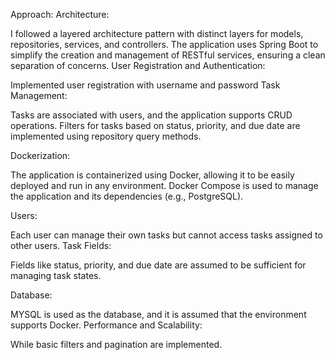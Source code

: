 Approach:
Architecture:

I followed a layered architecture pattern with distinct layers for models, repositories, services, and controllers.
The application uses Spring Boot to simplify the creation and management of RESTful services, ensuring a clean separation of concerns.
User Registration and Authentication:

Implemented user registration with username and password
Task Management:

Tasks are associated with users, and the application supports CRUD operations.
Filters for tasks based on status, priority, and due date are implemented using repository query methods.

Dockerization:

The application is containerized using Docker, allowing it to be easily deployed and run in any environment. Docker Compose is used to manage the application and its dependencies (e.g., PostgreSQL).

Users:

Each user can manage their own tasks but cannot access tasks assigned to other users.
Task Fields:

Fields like status, priority, and due date are assumed to be sufficient for managing task states.

Database:

MYSQL is used as the database, and it is assumed that the environment supports Docker.
Performance and Scalability:

While basic filters and pagination are implemented.
